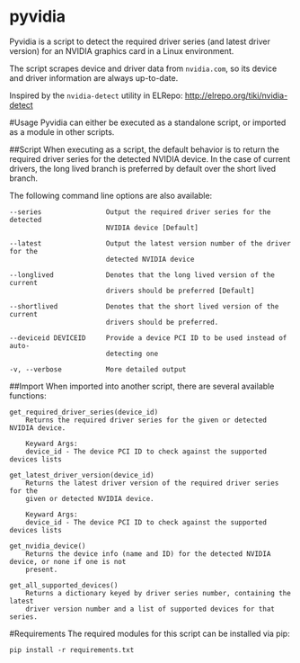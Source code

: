 pyvidia
=======
Pyvidia is a script to detect the required driver series (and latest driver
version) for an NVIDIA graphics card in a Linux environment.

The script scrapes device and driver data from `nvidia.com`, so its device and
driver information are always up-to-date.

Inspired by the `nvidia-detect` utility in ELRepo:
http://elrepo.org/tiki/nvidia-detect

#Usage
Pyvidia can either be executed as a standalone script, or imported as a module
in other scripts.

##Script
When executing as a script, the default behavior is to return the required
driver series for the detected NVIDIA device. In the case of current drivers,
the long lived branch is preferred by default over the short lived branch.

The following command line options are also available:
```
--series                Output the required driver series for the detected
                        NVIDIA device [Default]

--latest                Output the latest version number of the driver for the
                        detected NVIDIA device

--longlived             Denotes that the long lived version of the current
                        drivers should be preferred [Default]

--shortlived            Denotes that the short lived version of the current
                        drivers should be preferred.

--deviceid DEVICEID     Provide a device PCI ID to be used instead of auto-
                        detecting one

-v, --verbose           More detailed output
```

##Import
When imported into another script, there are several available functions:

```
get_required_driver_series(device_id)
    Returns the required driver series for the given or detected NVIDIA device.

    Keyward Args:
    device_id - The device PCI ID to check against the supported devices lists
```

```
get_latest_driver_version(device_id)
    Returns the latest driver version of the required driver series for the
    given or detected NVIDIA device.

    Keyward Args:
    device_id - The device PCI ID to check against the supported devices lists
```

```
get_nvidia_device()
    Returns the device info (name and ID) for the detected NVIDIA device, or none if one is not
    present.
```

```
get_all_supported_devices()
    Returns a dictionary keyed by driver series number, containing the latest
    driver version number and a list of supported devices for that series.
```

#Requirements
The required modules for this script can be installed via pip:
```
pip install -r requirements.txt
```
